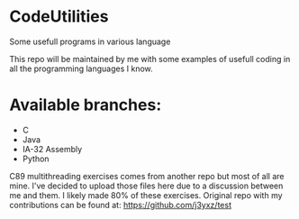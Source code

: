 # CodeUtilities
Some usefull programs in various language 

This repo will be maintained by me with some examples of usefull coding in all the programming
languages I know. 

# Available branches:
- C
- Java
- IA-32 Assembly
- Python

C89 multithreading exercises comes from another repo but most of all are mine. I've decided to upload those files here due to a discussion between me and them. I likely made 80% of these exercises. Original repo with my contributions can be found at: https://github.com/j3yxz/test
